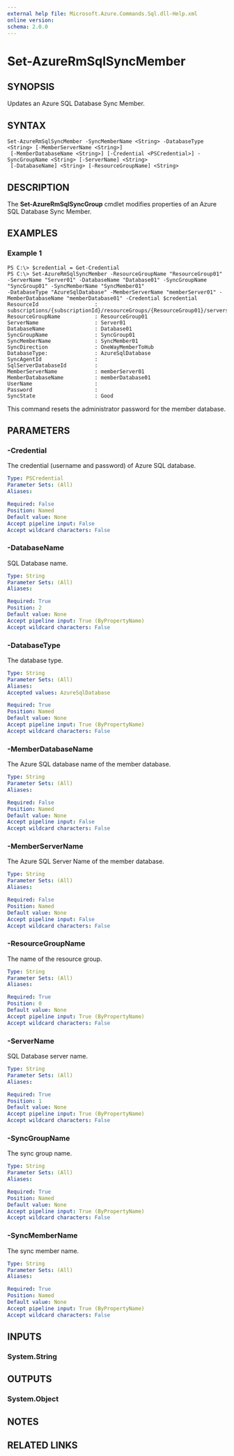 ```yaml
---
external help file: Microsoft.Azure.Commands.Sql.dll-Help.xml
online version: 
schema: 2.0.0
---
```


# Set-AzureRmSqlSyncMember

## SYNOPSIS
Updates an Azure SQL Database Sync Member.

## SYNTAX

```
Set-AzureRmSqlSyncMember -SyncMemberName <String> -DatabaseType <String> [-MemberServerName <String>]
 [-MemberDatabaseName <String>] [-Credential <PSCredential>] -SyncGroupName <String> [-ServerName] <String>
 [-DatabaseName] <String> [-ResourceGroupName] <String>
```

## DESCRIPTION
The **Set-AzureRmSqlSyncGroup** cmdlet modifies properties of an Azure SQL Database Sync Member.

## EXAMPLES

### Example 1
```
PS C:\> $credential = Get-Credential
PS C:\> Set-AzureRmSqlSyncMember -ResourceGroupName "ResourceGroup01" -ServerName "Server01" -DatabaseName "Database01" -SyncGroupName "SyncGroup01" -SyncMemberName "SyncMember01"
-DatabaseType "AzureSqlDatabase" -MemberServerName "memberServer01" -MemberDatabaseName "memberDatabase01" -Credential $credential
ResourceId                  : subscriptions/{subscriptionId}/resourceGroups/{ResourceGroup01}/servers/{Server01}/databases/{Database01}/syncGroups/{SyncGroup01}/syncMembers/{SyncMember01}
ResourceGroupName           : ResourceGroup01
ServerName                  : Server01
DatabaseName                : Database01
SyncGroupName               : SyncGroup01
SyncMemberName              : SyncMember01
SyncDirection               : OneWayMemberToHub
DatabaseType:               : AzureSqlDatabase
SyncAgentId                 : 
SqlServerDatabaseId         : 
MemberServerName            : memberServer01
MemberDatabaseName          : memberDatabase01
UserName                    : 
Password                    : 
SyncState                   : Good 
```

This command resets the administrator password for the member database.

## PARAMETERS

### -Credential
The credential (username and password) of Azure SQL database.

```yaml
Type: PSCredential
Parameter Sets: (All)
Aliases: 

Required: False
Position: Named
Default value: None
Accept pipeline input: False
Accept wildcard characters: False
```

### -DatabaseName
SQL Database name.

```yaml
Type: String
Parameter Sets: (All)
Aliases: 

Required: True
Position: 2
Default value: None
Accept pipeline input: True (ByPropertyName)
Accept wildcard characters: False
```

### -DatabaseType
The database type.

```yaml
Type: String
Parameter Sets: (All)
Aliases: 
Accepted values: AzureSqlDatabase

Required: True
Position: Named
Default value: None
Accept pipeline input: True (ByPropertyName)
Accept wildcard characters: False
```

### -MemberDatabaseName
The Azure SQL database name of the member database.

```yaml
Type: String
Parameter Sets: (All)
Aliases: 

Required: False
Position: Named
Default value: None
Accept pipeline input: False
Accept wildcard characters: False
```

### -MemberServerName
The Azure SQL Server Name of the member database.

```yaml
Type: String
Parameter Sets: (All)
Aliases: 

Required: False
Position: Named
Default value: None
Accept pipeline input: False
Accept wildcard characters: False
```

### -ResourceGroupName
The name of the resource group.

```yaml
Type: String
Parameter Sets: (All)
Aliases: 

Required: True
Position: 0
Default value: None
Accept pipeline input: True (ByPropertyName)
Accept wildcard characters: False
```

### -ServerName
SQL Database server name.

```yaml
Type: String
Parameter Sets: (All)
Aliases: 

Required: True
Position: 1
Default value: None
Accept pipeline input: True (ByPropertyName)
Accept wildcard characters: False
```

### -SyncGroupName
The sync group name.

```yaml
Type: String
Parameter Sets: (All)
Aliases: 

Required: True
Position: Named
Default value: None
Accept pipeline input: True (ByPropertyName)
Accept wildcard characters: False
```

### -SyncMemberName
The sync member name.

```yaml
Type: String
Parameter Sets: (All)
Aliases: 

Required: True
Position: Named
Default value: None
Accept pipeline input: True (ByPropertyName)
Accept wildcard characters: False
```

## INPUTS

### System.String


## OUTPUTS

### System.Object

## NOTES

## RELATED LINKS

